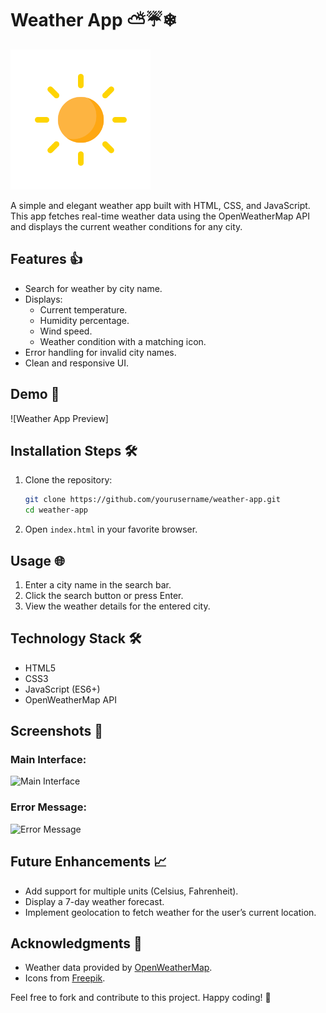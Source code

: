 # Weather App ⛅☔❄
![](img/clear.png)

A simple and elegant weather app built with HTML, CSS, and JavaScript. This app fetches real-time weather data using the OpenWeatherMap API and displays the current weather conditions for any city.

## Features 👍
- Search for weather by city name.
- Displays:
  - Current temperature.
  - Humidity percentage.
  - Wind speed.
  - Weather condition with a matching icon.
- Error handling for invalid city names.
- Clean and responsive UI.

## Demo 🌆
![Weather App Preview]

## Installation Steps 🛠️

1. Clone the repository:
   ```bash
   git clone https://github.com/yourusername/weather-app.git
   cd weather-app
   ```

2. Open `index.html` in your favorite browser.

## Usage 🌐

1. Enter a city name in the search bar.
2. Click the search button or press Enter.
3. View the weather details for the entered city.

## Technology Stack 🛠
- HTML5
- CSS3
- JavaScript (ES6+)
- OpenWeatherMap API

## Screenshots 📸

### Main Interface:
![Main Interface](img/screenshot.png)

### Error Message:
![Error Message](img/error.png)

## Future Enhancements 📈
- Add support for multiple units (Celsius, Fahrenheit).
- Display a 7-day weather forecast.
- Implement geolocation to fetch weather for the user’s current location.

## Acknowledgments 🙏
- Weather data provided by [OpenWeatherMap](https://openweathermap.org/).
- Icons from [Freepik](https://www.flaticon.com/).


Feel free to fork and contribute to this project. Happy coding! 🚀

